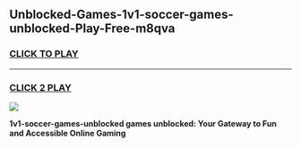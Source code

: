 
## Unblocked-Games-1v1-soccer-games-unblocked-Play-Free-m8qva
<h3>
<a href="https://premium76.site?title=1v1-soccer-games-unblocked&ref=18A1">CLICK TO PLAY</a></h3>
<hr>

<h3>
<a href="https://premium76.site?title=1v1-soccer-games-unblocked&ref=18A1">CLICK 2 PLAY</a>
  
</h3>

<a href="https://premium76.site?title=1v1-soccer-games-unblocked&ref=18A1"><img src="https://clearcache.store/games.png"></a>


**1v1-soccer-games-unblocked games unblocked: Your Gateway to Fun and Accessible Online Gaming**
